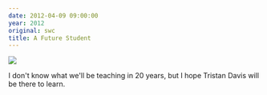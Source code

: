 ```yaml
---
date: 2012-04-09 09:00:00
year: 2012
original: swc
title: A Future Student
---
```

<p><img src="{{'/files/2012/04/IMG_4325.jpg' | relative_url}}" /></p>
<p>I don't know what we'll be teaching in 20 years, but I hope Tristan Davis will be there to learn.</p>
